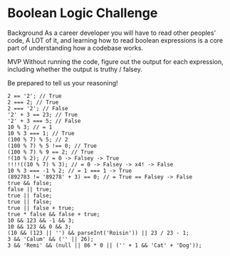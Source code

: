 # Boolean Logic Challenge

Background
As a career developer you will have to read other peoples' code, A LOT of it, and learning how to read boolean expressions is a core part of understanding how a codebase works.

MVP
Without running the code, figure out the output for each expression, including whether the output is truthy / falsey.

Be prepared to tell us your reasoning!

```
2 == '2'; // True
2 === 2; // True
2 === '2'; // False
'2' + 3 == 23; // True
'2' + 3 === 5; // False
10 % 3; // = 1
10 % 3 === 1; // True
(100 % 7) % 5; // 2
(100 % 7) % 5 !== 0; // True
(100 % 7) % 9 == 2; // True
!(10 % 2); // = 0 -> Falsey -> True
!!!!((10 % 7) % 3); // = 0 -> Falsey -> x4! -> False
10 % 3 === -1 % 2; // = 1 === 1 -> True
(892783 != '89278' + 3) == 0; // = True == Falsey -> False
true && false;
false || true;
true || false;
true || false;
true || false + true;
true * false && false + true;
10 && 123 && -1 && 3;
10 && 123 && 0 && 3;
(10 && (123 || '') && parseInt('Roisin')) || 23 / 23 - 1;
3 && 'Calum' && ('' || 26);
3 && 'Remi' && (null || 86 * 0 || ('' + 1 && 'Cat' + 'Dog'));
```
